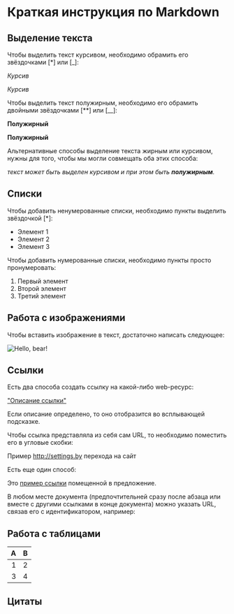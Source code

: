 # Краткая инструкция по Markdown
## Выделение текста
Чтобы выделить текст курсивом, необходимо обрамить его звёздочками [*] или [_]:

 *Курсив* 

 _Курсив_
 
Чтобы выделить текст полужирным, необходимо его обрамить двойными звёздочками [**] или [__]:

 **Полужирный**
 
__Полужирный__

Альтернативные способы выделение текста жирным или курсивом, нужны для того, чтобы мы могли совмещать оба этих способа:

 _текст может быть выделен курсивом и при этом быть **полужирным**._ 
  
## Списки

Чтобы добавить ненумерованные списки, необходимо пункты выделить звёздочкой [*]:

* Элемент 1 
* Элемент 2 
* Элемент 3

Чтобы добавить нумерованные списки, необходимо пункты просто пронумеровать:
1. Первый элемент
2. Второй элемент
3. Третий элемент

## Работа с изображениями
Чтобы вставить изображение в текст, достаточно написать следующее:

![Hello, bear!](bear.jpg)

## Ссылки

Есть два способа создать ссылку на какой-либо web-ресурс:

["Описание ссылки"](http://settings.by "Дополнительное описание")

Если описание определено, то оно отобразится во всплывающей подсказке. 

Чтобы ссылка представляла из себя сам URL, то необходимо поместить его в угловые скобки:

Пример  <http://settings.by> перехода на сайт

Есть еще один способ:

Это [пример ссылки][пс] помещенной в предложение.

В любом месте документа (предпочтительней сразу после абзаца или вместе с другими ссылками в конце документа) можно указать URL, связав его с идентификатором, например:

[пс]: http://example.com/ "Дополнительное описание"


## Работа с таблицами
A | B
--:|--
1|2
3|4
## Цитаты

